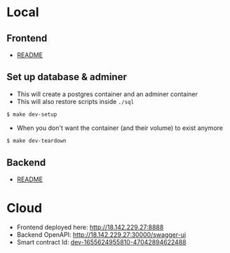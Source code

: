 # Local
## Frontend
- [README](./frontend/README.md)

## Set up database & adminer

- This will create a postgres container and an adminer container
- This will also restore scripts inside `./sql`
```bash
$ make dev-setup
```

- When you don't want the container (and their volume) to exist anymore
```bash
$ make dev-teardown
```

## Backend
- [README](./backend/README.md)

# Cloud

- Frontend deployed here: http://18.142.229.27:8888
- Backend OpenAPI: http://18.142.229.27:30000/swagger-ui
- Smart contract Id: [dev-1655624955810-47042894622488](https://explorer.testnet.near.org/accounts/dev-1655624955810-47042894622488)

